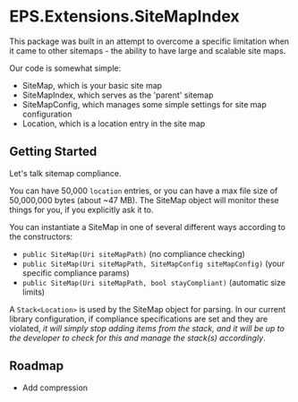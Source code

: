 # EPS.Extensions.SiteMapIndex

This package was built in an attempt to overcome a specific limitation when it came to other sitemaps - the ability to have large and scalable site maps. 

Our code is somewhat simple:
- SiteMap, which is your basic site map
- SiteMapIndex, which serves as the 'parent' sitemap
- SiteMapConfig, which manages some simple settings for site map configuration
- Location, which is a location entry in the site map

## Getting Started

Let's talk sitemap compliance.

You can have 50,000 `location` entries, or you can have a max file size of 50,000,000 bytes (about ~47 MB). The SiteMap object will monitor these things for you, if you explicitly ask it to. 

You can instantiate a SiteMap in one of several different ways according to the constructors:
- `public SiteMap(Uri siteMapPath)` (no compliance checking)
- `public SiteMap(Uri siteMapPath, SiteMapConfig siteMapConfig)` (your specific compliance params)
- `public SiteMap(Uri siteMapPath, bool stayCompliant)` (automatic size limits)

A `Stack<Location>` is used by the SiteMap object for parsing. In our current library configuration, if compliance specifications are set and they are violated, *it will simply stop adding items from the stack, and it will be up to the developer to check for this and manage the stack(s) accordingly*.   

## Roadmap

- Add compression

